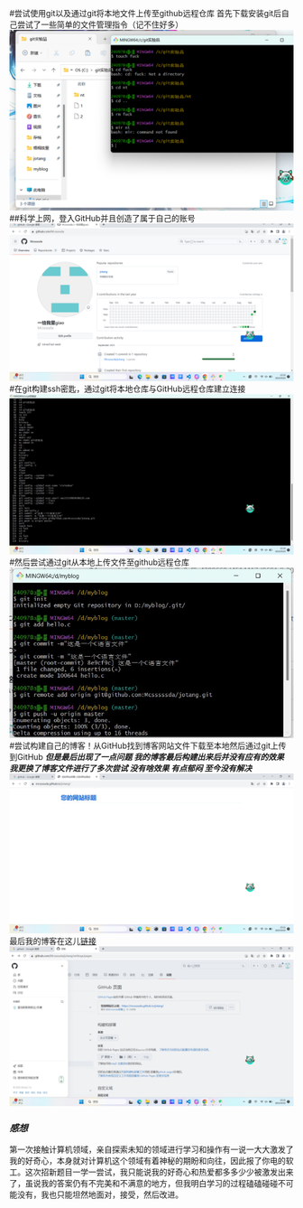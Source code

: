 #尝试使用git以及通过git将本地文件上传至github远程仓库
首先下载安装git后自己尝试了一些简单的文件管理指令（记不住好多）
![Alt text](af88cbf7c4a6c29c69ff3cbe2f8b409.png)
##科学上网，登入GitHub并且创造了属于自己的账号
![Alt text](image-2.png)
#在git构建ssh密匙，通过git将本地仓库与GitHub远程仓库建立连接
![Alt text](image-1.png)
#然后尝试通过git从本地上传文件至github远程仓库
![Alt text](image.png)
#尝试构建自己的博客！从GitHub找到博客网站文件下载至本地然后通过git上传到GitHub
***但是最后出现了一点问题 我的博客最后构建出来后并没有应有的效果 我更换了博客文件进行了多次尝试 没有啥效果 有点郁闷 至今没有解决***
![Alt text](image-1-1.png)
最后我的博客在这儿[链接](https://mcsssssda.github.io/jotang/)
![Alt text](image-3.png)
### ***感想***
第一次接触计算机领域，亲自探索未知的领域进行学习和操作有一说一大大激发了我的好奇心，本身就对计算机这个领域有着神秘的期盼和向往，因此报了你电的软工。这次招新题目一学一尝试，我只能说我的好奇心和热爱都多多少少被激发出来了，虽说我的答案仍有不完美和不满意的地方，但我明白学习的过程磕磕碰碰不可能没有，我也只能坦然地面对，接受，然后改进。